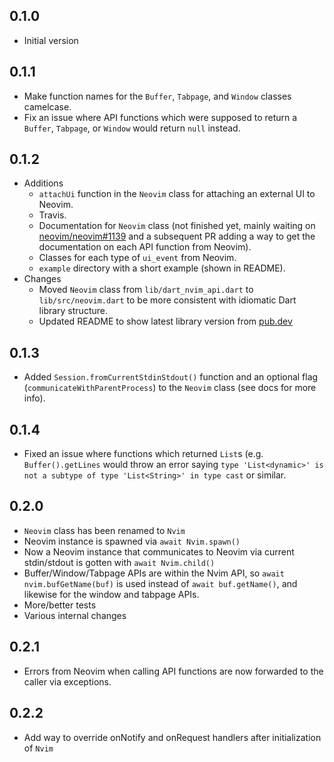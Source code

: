 ## 0.1.0

- Initial version

## 0.1.1

- Make function names for the `Buffer`, `Tabpage`, and `Window` classes
    camelcase.
- Fix an issue where API functions which were supposed to return
    a `Buffer`, `Tabpage`, or `Window` would return `null` instead.
    
## 0.1.2

- Additions
    - `attachUi` function in the `Neovim` class for attaching an external
        UI to Neovim.
    - Travis.
    - Documentation for `Neovim` class (not finished yet, mainly waiting on [neovim/neovim#1139](https://github.com/neovim/neovim/pull/11396) and a subsequent PR adding a way to get
        the documentation on each API function from Neovim).
    - Classes for each type of `ui_event` from Neovim.
    - `example` directory with a short example (shown in README).
- Changes
    - Moved `Neovim` class from `lib/dart_nvim_api.dart` to `lib/src/neovim.dart`
        to be more consistent with idiomatic Dart library structure.
    - Updated README to show latest library version from [pub.dev](http://pub.dev)

## 0.1.3

- Added `Session.fromCurrentStdinStdout()` function and an optional flag
    (`communicateWithParentProcess`) to the `Neovim` class (see docs for more
    info).

## 0.1.4

- Fixed an issue where functions which returned `List`s (e.g.
    `Buffer().getLines` would throw an error saying `type 'List<dynamic>'
    is not a subtype of type 'List<String>' in type cast` or similar.

## 0.2.0

- `Neovim` class has been renamed to `Nvim`
- Neovim instance is spawned via `await Nvim.spawn()`
- Now a Neovim instance that communicates to Neovim via current stdin/stdout is gotten with `await Nvim.child()`
- Buffer/Window/Tabpage APIs are within the Nvim API, so `await nvim.bufGetName(buf)` 
  is used instead of `await buf.getName()`, and likewise for the window and
  tabpage APIs.
- More/better tests
- Various internal changes

## 0.2.1

- Errors from Neovim when calling API functions are now forwarded to the caller
  via exceptions.

## 0.2.2

- Add way to override onNotify and onRequest handlers after initialization of
  `Nvim`
